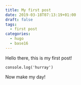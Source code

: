 ```yaml
---
title: My first post
date: 2019-03-18T07:13:19+01:00
draft: false
tags:
  - first post
categories:
  - hugo
  - base16
---
```

Hello there, this is my first post!

```
console.log('hurray')
```

Now make my day!